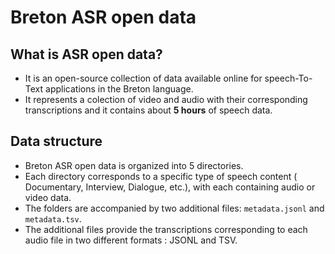 # Breton ASR open data 
## What is ASR open data?
* It is an open-source collection of data available online for speech-To-Text applications in the Breton language.
* It represents a colection of video and audio with their corresponding transcriptions and it contains about **5 hours** of speech data.
## Data structure
* Breton ASR open data is organized into 5 directories.
* Each directory corresponds to a specific type of speech content ( Documentary, Interview, Dialogue, etc.), with each containing audio or video data.
* The folders are accompanied by two additional files: `metadata.jsonl` and `metadata.tsv`.
* The additional files provide the transcriptions corresponding to each audio file in two different formats : JSONL and TSV.
